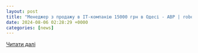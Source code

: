 ```yaml
---
layout: post
title: "Менеджер з продажу в IT-компанію 15000 грн в Одесі - ABP | robota.ua"
date: 2024-08-06 02:28:29 +0000
categories: [news]
---
```


[Читати далі](https://robota.ua/company3972296/vacancy10145714)
